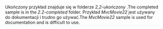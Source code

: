 <span data-ttu-id="16bd6-101">Ukończony przykład znajduje się w folderze *2,2-ukończony* .</span><span class="sxs-lookup"><span data-stu-id="16bd6-101">The completed sample is in the *2.2-completed* folder.</span></span> <span data-ttu-id="16bd6-102">Przykład *MvcMovie22* jest używany do dokumentacji i trudno go używać.</span><span class="sxs-lookup"><span data-stu-id="16bd6-102">The *MvcMovie22* sample is used for documentation and is difficult to use.</span></span>